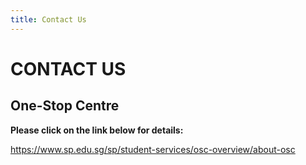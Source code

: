 ```yaml
---
title: Contact Us
---
```


# CONTACT US

## One-Stop Centre 

**Please click on the link below for details:**

<https://www.sp.edu.sg/sp/student-services/osc-overview/about-osc>

